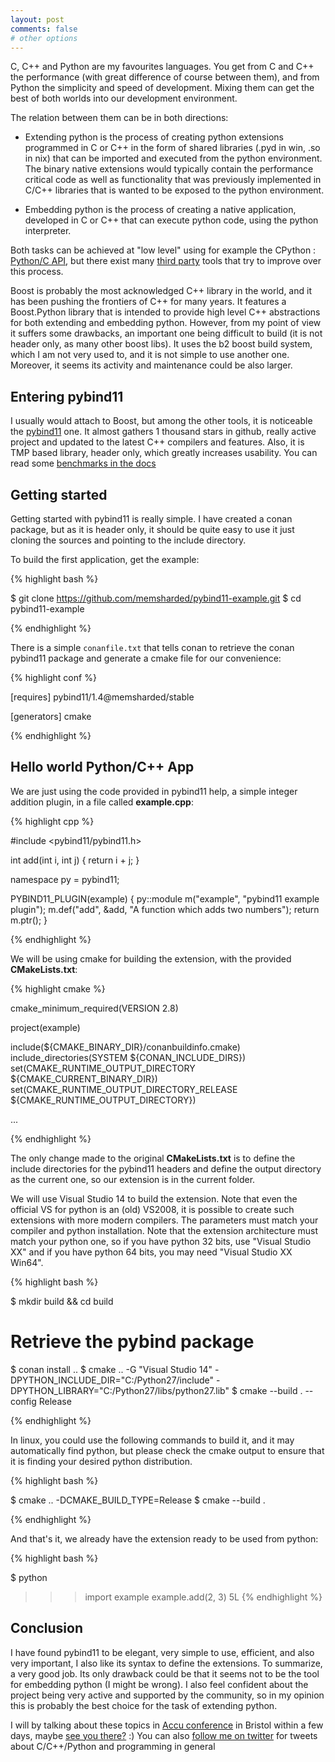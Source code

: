 ```yaml
---
layout: post
comments: false
# other options
---
```


C, C++ and Python are my favourites languages. You get from C and C++ the performance (with great difference of course between them), and from Python the simplicity and speed of development. Mixing them can get the best of both worlds into our development environment.

The relation between them can be in both directions:

- Extending python is the process of creating python extensions programmed in C or C++ in the form of shared libraries (.pyd in win, .so in nix) that can be imported and executed from the python environment. The binary native extensions would typically contain the performance critical code as well as functionality that was previously implemented in C/C++ libraries that is wanted to be exposed to the python environment.

- Embedding python is the process of creating a native application, developed in C or C++ that can execute python code, using the python interpreter.

Both tasks can be achieved at "low level" using for example the CPython : [Python/C API](https://docs.python.org/2/extending/), but there exist many [third party](https://wiki.python.org/moin/IntegratingPythonWithOtherLanguages) tools that try to improve over this process.

Boost is probably the most acknowledged C++ library in the world, and it has been pushing the frontiers of C++ for many years. It features a Boost.Python library that is intended to provide high level C++ abstractions for both extending and embedding python. However, from my point of view it suffers some drawbacks, an important one being difficult to build (it is not header only, as many other boost libs). It uses the b2 boost build system, which I am not very used to, and it is not simple to use another one. Moreover, it seems its activity and maintenance could be also larger.


<h2>Entering pybind11</h2>

I usually would attach to Boost, but among the other tools, it is noticeable the [pybind11](https://github.com/pybind/pybind11) one. It almost gathers 1 thousand stars in github, really active project and updated to the latest C++ compilers and features. Also, it is TMP based library, header only, which greatly increases usability. You can read some [benchmarks in the docs](http://pybind11.readthedocs.org/en/latest/benchmark.html)

<h2>Getting started</h2> 

Getting started with pybind11 is really simple. I have created a conan package, but as it is header only, it should be quite easy to use it just cloning the sources and pointing to the include directory.

To build the first application, get the example:

{% highlight bash %}

$ git clone https://github.com/memsharded/pybind11-example.git
$ cd pybind11-example

{% endhighlight %}

There is a simple ``conanfile.txt`` that tells conan to retrieve the conan pybind11 package and generate a cmake file for our convenience:

{% highlight conf %}

[requires]
pybind11/1.4@memsharded/stable

[generators]
cmake

{% endhighlight %}


<h2>Hello world Python/C++ App</h2> 

We are just using the code provided in pybind11 help, a simple integer addition plugin, in a file called **example.cpp**:

{% highlight cpp %}

#include <pybind11/pybind11.h>

int add(int i, int j) {
    return i + j;
}

namespace py = pybind11;

PYBIND11_PLUGIN(example) {
    py::module m("example", "pybind11 example plugin");
    m.def("add", &add, "A function which adds two numbers");
    return m.ptr();
}

{% endhighlight %}


We will be using cmake for building the extension, with the provided **CMakeLists.txt**:

{% highlight cmake %}

cmake_minimum_required(VERSION 2.8)

project(example)

include(${CMAKE_BINARY_DIR}/conanbuildinfo.cmake)
include_directories(SYSTEM ${CONAN_INCLUDE_DIRS})
set(CMAKE_RUNTIME_OUTPUT_DIRECTORY ${CMAKE_CURRENT_BINARY_DIR})
set(CMAKE_RUNTIME_OUTPUT_DIRECTORY_RELEASE ${CMAKE_RUNTIME_OUTPUT_DIRECTORY})

... 

{% endhighlight %}

The only change made to the original **CMakeLists.txt** is to define the include directories for the pybind11 headers and define the output directory as the current one, so our extension is in the current folder.

We will use Visual Studio 14 to build the extension. Note that even the official VS for python is an (old) VS2008, it is possible to create such extensions with more modern compilers. The parameters must match your compiler and python installation. Note that the extension architecture must match your python one, so if you have python 32 bits, use "Visual Studio XX" and if you have python 64 bits, you may need "Visual Studio XX Win64".

{% highlight bash %}

$ mkdir build && cd build
# Retrieve the pybind package
$ conan install ..
$ cmake .. -G "Visual Studio 14" -DPYTHON_INCLUDE_DIR="C:/Python27/include" -DPYTHON_LIBRARY="C:/Python27/libs/python27.lib"
$ cmake --build . --config Release

{% endhighlight %}

In linux, you could use the following commands to build it, and it may automatically find python, but please check the cmake output to ensure that it is finding your desired python distribution.

{% highlight bash %}

$ cmake .. -DCMAKE_BUILD_TYPE=Release
$ cmake --build .

{% endhighlight %}


And that's it, we already have the extension ready to be used from python:

{% highlight bash %}

$ python
>>> import example
>>> example.add(2, 3)
5L
{% endhighlight %}

<h2>Conclusion</h2> 

I have found pybind11 to be elegant, very simple to use, efficient, and also very important, I also like its syntax to define the extensions. To summarize, a very good job. Its only drawback could be that it seems not to be the tool for embedding python (I might be wrong). I also feel confident about the project being very active and supported by the community, so in my opinion this is probably the best choice for the task of extending python.

I will by talking about these topics in [Accu conference](http://accu.org/index.php/conferences/accu_conference_2016) in Bristol within a few days, maybe [see you there?](http://accu.org/index.php/conferences/accu_conference_2016/accu2016_sessions#Extending_and_Wrapping_C_and_C++_with_Python) :) You can also [follow me on twitter](https://twitter.com/diegorlosada) for tweets about C/C++/Python and programming in general
